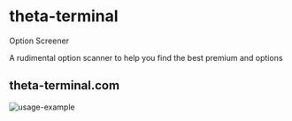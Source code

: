 # theta-terminal
Option Screener

A rudimental option scanner to help you find the best premium and options

## theta-terminal.com

![usage-example](https://github.com/mvnchi/theta-terminal/blob/9e833deebf0921da29dab43895f16d20878097a7/files/example.gif)


